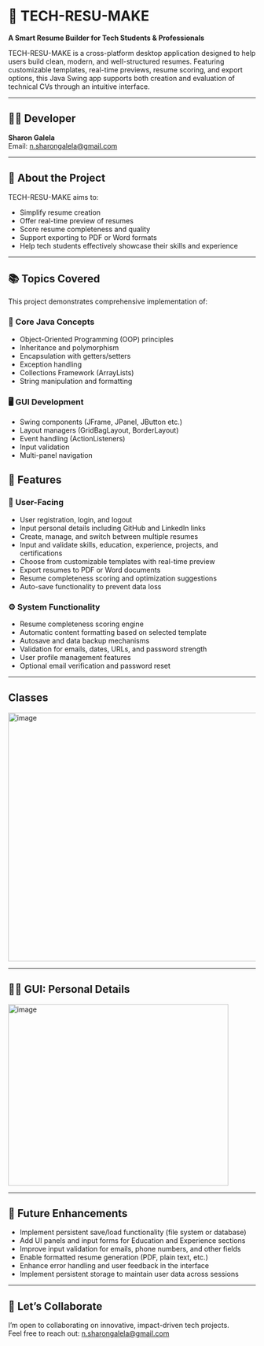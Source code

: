 # 💼 TECH-RESU-MAKE

**A Smart Resume Builder for Tech Students & Professionals**

TECH-RESU-MAKE is a cross-platform desktop application designed to help users build clean, modern, and well-structured resumes. Featuring customizable templates, real-time previews, resume scoring, and export options, this Java Swing app supports both creation and evaluation of technical CVs through an intuitive interface.

---

## 👩‍💻 Developer

**Sharon Galela**  
Email: [n.sharongalela@gmail.com](mailto:n.sharongalela@gmail.com)  

---

## 🧠 About the Project

TECH-RESU-MAKE aims to:  
- Simplify resume creation  
- Offer real-time preview of resumes  
- Score resume completeness and quality  
- Support exporting to PDF or Word formats  
- Help tech students effectively showcase their skills and experience  

---
## 📚 Topics Covered

This project demonstrates comprehensive implementation of:

### 🧩 Core Java Concepts
- Object-Oriented Programming (OOP) principles
- Inheritance and polymorphism
- Encapsulation with getters/setters
- Exception handling
- Collections Framework (ArrayLists)
- String manipulation and formatting

### 🖥️ GUI Development
- Swing components (JFrame, JPanel, JButton etc.)
- Layout managers (GridBagLayout, BorderLayout)
- Event handling (ActionListeners)
- Input validation
- Multi-panel navigation
## 🚀 Features

### 🎯 User-Facing

- User registration, login, and logout  
- Input personal details including GitHub and LinkedIn links  
- Create, manage, and switch between multiple resumes  
- Input and validate skills, education, experience, projects, and certifications  
- Choose from customizable templates with real-time preview  
- Export resumes to PDF or Word documents  
- Resume completeness scoring and optimization suggestions  
- Auto-save functionality to prevent data loss  

### ⚙️ System Functionality

- Resume completeness scoring engine  
- Automatic content formatting based on selected template  
- Autosave and data backup mechanisms  
- Validation for emails, dates, URLs, and password strength  
- User profile management features  
- Optional email verification and password reset  

---

## Classes
<img width="651" height="506" alt="image" src="https://github.com/user-attachments/assets/a058a7f3-42f9-42eb-b074-766da5c24ac1" />

---
## 🧑‍💻 GUI: Personal Details

<img width="448" height="369" alt="image" src="https://github.com/user-attachments/assets/fc15694a-b89b-4549-b615-d92539505964" />

--- 

## 🔮 Future Enhancements

- Implement persistent save/load functionality (file system or database)  
- Add UI panels and input forms for Education and Experience sections  
- Improve input validation for emails, phone numbers, and other fields  
- Enable formatted resume generation (PDF, plain text, etc.)  
- Enhance error handling and user feedback in the interface  
- Implement persistent storage to maintain user data across sessions  

---

## 👋 Let’s Collaborate

I’m open to collaborating on innovative, impact-driven tech projects.  
Feel free to reach out: [n.sharongalela@gmail.com](mailto:n.sharongalela@gmail.com)
